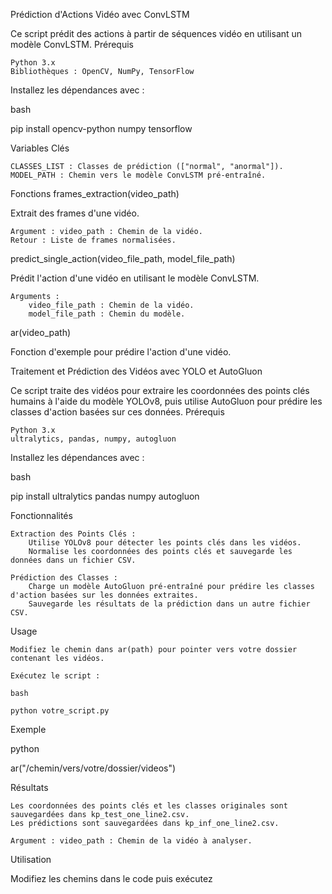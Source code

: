 Prédiction d'Actions Vidéo avec ConvLSTM

Ce script prédit des actions à partir de séquences vidéo en utilisant un modèle ConvLSTM.
Prérequis

    Python 3.x
    Bibliothèques : OpenCV, NumPy, TensorFlow

Installez les dépendances avec :

bash

pip install opencv-python numpy tensorflow

Variables Clés

    CLASSES_LIST : Classes de prédiction (["normal", "anormal"]).
    MODEL_PATH : Chemin vers le modèle ConvLSTM pré-entraîné.

Fonctions
frames_extraction(video_path)

Extrait des frames d'une vidéo.

    Argument : video_path : Chemin de la vidéo.
    Retour : Liste de frames normalisées.

predict_single_action(video_file_path, model_file_path)

Prédit l'action d'une vidéo en utilisant le modèle ConvLSTM.

    Arguments :
        video_file_path : Chemin de la vidéo.
        model_file_path : Chemin du modèle.

ar(video_path)

Fonction d'exemple pour prédire l'action d'une vidéo.

Traitement et Prédiction des Vidéos avec YOLO et AutoGluon

Ce script traite des vidéos pour extraire les coordonnées des points clés humains à l'aide du modèle YOLOv8, puis utilise AutoGluon pour prédire les classes d'action basées sur ces données.
Prérequis

    Python 3.x
    ultralytics, pandas, numpy, autogluon

Installez les dépendances avec :

bash

pip install ultralytics pandas numpy autogluon

Fonctionnalités

    Extraction des Points Clés :
        Utilise YOLOv8 pour détecter les points clés dans les vidéos.
        Normalise les coordonnées des points clés et sauvegarde les données dans un fichier CSV.

    Prédiction des Classes :
        Charge un modèle AutoGluon pré-entraîné pour prédire les classes d'action basées sur les données extraites.
        Sauvegarde les résultats de la prédiction dans un autre fichier CSV.

Usage

    Modifiez le chemin dans ar(path) pour pointer vers votre dossier contenant les vidéos.

    Exécutez le script :

    bash

    python votre_script.py

Exemple

python

ar("/chemin/vers/votre/dossier/videos")

Résultats

    Les coordonnées des points clés et les classes originales sont sauvegardées dans kp_test_one_line2.csv.
    Les prédictions sont sauvegardées dans kp_inf_one_line2.csv.

    Argument : video_path : Chemin de la vidéo à analyser.

Utilisation

Modifiez les chemins dans le code puis exécutez 

